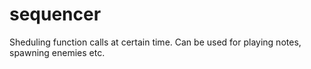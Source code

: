 # sequencer
Sheduling function calls at certain time. Can be used for playing notes, spawning enemies etc.
